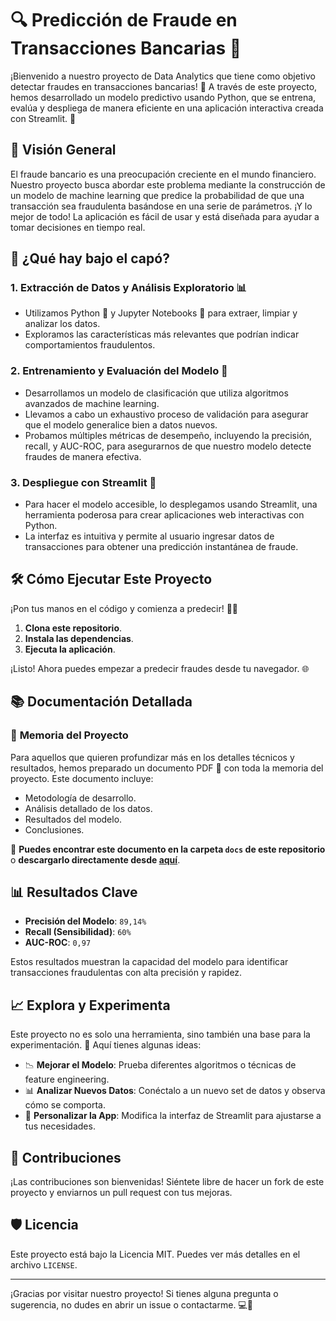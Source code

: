 # 🔍 **Predicción de Fraude en Transacciones Bancarias** 💸

¡Bienvenido a nuestro proyecto de Data Analytics que tiene como objetivo detectar fraudes en transacciones bancarias! 🚨 A través de este proyecto, hemos desarrollado un modelo predictivo usando Python, que se entrena, evalúa y despliega de manera eficiente en una aplicación interactiva creada con Streamlit. 🎉

## 🌟 **Visión General**

El fraude bancario es una preocupación creciente en el mundo financiero. Nuestro proyecto busca abordar este problema mediante la construcción de un modelo de machine learning que predice la probabilidad de que una transacción sea fraudulenta basándose en una serie de parámetros. ¡Y lo mejor de todo! La aplicación es fácil de usar y está diseñada para ayudar a tomar decisiones en tiempo real.

## 🧠 **¿Qué hay bajo el capó?**

### 1. **Extracción de Datos y Análisis Exploratorio** 📊
   - Utilizamos Python 🐍 y Jupyter Notebooks 📒 para extraer, limpiar y analizar los datos.
   - Exploramos las características más relevantes que podrían indicar comportamientos fraudulentos.

### 2. **Entrenamiento y Evaluación del Modelo** 🤖
   - Desarrollamos un modelo de clasificación que utiliza algoritmos avanzados de machine learning.
   - Llevamos a cabo un exhaustivo proceso de validación para asegurar que el modelo generalice bien a datos nuevos.
   - Probamos múltiples métricas de desempeño, incluyendo la precisión, recall, y AUC-ROC, para asegurarnos de que nuestro modelo detecte fraudes de manera efectiva.

### 3. **Despliegue con Streamlit** 🚀
   - Para hacer el modelo accesible, lo desplegamos usando Streamlit, una herramienta poderosa para crear aplicaciones web interactivas con Python.
   - La interfaz es intuitiva y permite al usuario ingresar datos de transacciones para obtener una predicción instantánea de fraude.

## 🛠 **Cómo Ejecutar Este Proyecto**

¡Pon tus manos en el código y comienza a predecir! 🧑‍💻

1. **Clona este repositorio**.
2. **Instala las dependencias**.
3. **Ejecuta la aplicación**.

¡Listo! Ahora puedes empezar a predecir fraudes desde tu navegador. 🌐

## 📚 **Documentación Detallada**

### 📜 **Memoria del Proyecto**

Para aquellos que quieren profundizar más en los detalles técnicos y resultados, hemos preparado un documento PDF 📄 con toda la memoria del proyecto. Este documento incluye:
- Metodología de desarrollo.
- Análisis detallado de los datos.
- Resultados del modelo.
- Conclusiones.

🔗 **Puedes encontrar este documento en la carpeta `docs` de este repositorio** o **descargarlo directamente desde [aquí](FraudPredictionDataAnalytics_Portfolio.pdf)**.

## 📊 **Resultados Clave**

- **Precisión del Modelo**: `89,14%`
- **Recall (Sensibilidad)**: `60%`
- **AUC-ROC**: `0,97`

Estos resultados muestran la capacidad del modelo para identificar transacciones fraudulentas con alta precisión y rapidez.

## 📈 **Explora y Experimenta**

Este proyecto no es solo una herramienta, sino también una base para la experimentación. 🚀 Aquí tienes algunas ideas:
- 📉 **Mejorar el Modelo**: Prueba diferentes algoritmos o técnicas de feature engineering.
- 📊 **Analizar Nuevos Datos**: Conéctalo a un nuevo set de datos y observa cómo se comporta.
- 🧩 **Personalizar la App**: Modifica la interfaz de Streamlit para ajustarse a tus necesidades.

## 🤝 **Contribuciones**

¡Las contribuciones son bienvenidas! Siéntete libre de hacer un fork de este proyecto y enviarnos un pull request con tus mejoras.

## 🛡 **Licencia**

Este proyecto está bajo la Licencia MIT. Puedes ver más detalles en el archivo `LICENSE`.

---

¡Gracias por visitar nuestro proyecto! Si tienes alguna pregunta o sugerencia, no dudes en abrir un issue o contactarme. 💻🚀

